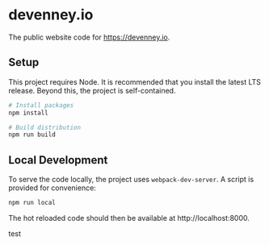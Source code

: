 # devenney.io

The public website code for https://devenney.io.

## Setup

This project requires Node. It is recommended that you install the latest LTS release. Beyond this, the project is self-contained.

```bash
# Install packages
npm install

# Build distribution
npm run build
```

## Local Development

To serve the code locally, the project uses `webpack-dev-server`. A script is provided for convenience:

```bash
npm run local
```

The hot reloaded code should then be available at http://localhost:8000.

test
